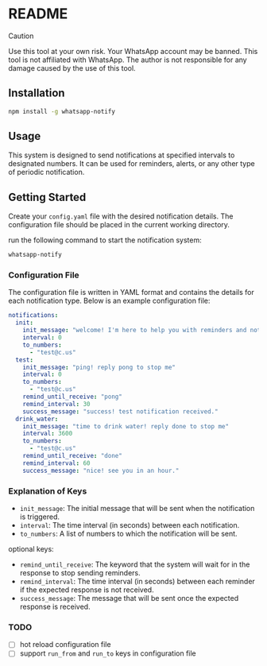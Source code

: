 # README

> [!CAUTION]
> Use this tool at your own risk. Your WhatsApp account may be banned. This tool is not affiliated with WhatsApp.
> The author is not responsible for any damage caused by the use of this tool.

## Installation

```bash
npm install -g whatsapp-notify
```

## Usage

This system is designed to send notifications at specified intervals to designated numbers. It can be used for reminders, alerts, or any other type of periodic notification.

## Getting Started

Create your `config.yaml` file with the desired notification details. The configuration file should be placed in the current working directory.

run the following command to start the notification system:

```bash
whatsapp-notify
```

### Configuration File

The configuration file is written in YAML format and contains the details for each notification type. Below is an example configuration file:

```yaml
notifications:
  init:
    init_message: "welcome! I'm here to help you with reminders and notifications."
    interval: 0
    to_numbers:
      - "test@c.us"
  test:
    init_message: "ping! reply pong to stop me"
    interval: 0
    to_numbers:
      - "test@c.us"
    remind_until_receive: "pong"
    remind_interval: 30
    success_message: "success! test notification received."
  drink_water:
    init_message: "time to drink water! reply done to stop me"
    interval: 3600
    to_numbers:
      - "test@c.us"
    remind_until_receive: "done"
    remind_interval: 60
    success_message: "nice! see you in an hour."
```

### Explanation of Keys

- `init_message`: The initial message that will be sent when the notification is triggered.
- `interval`: The time interval (in seconds) between each notification.
- `to_numbers`: A list of numbers to which the notification will be sent.

optional keys:

- `remind_until_receive`: The keyword that the system will wait for in the response to stop sending reminders.
- `remind_interval`: The time interval (in seconds) between each reminder if the expected response is not received.
- `success_message`: The message that will be sent once the expected response is received.

### TODO

- [ ] hot reload configuration file
- [ ] support `run_from` and `run_to` keys in configuration file
